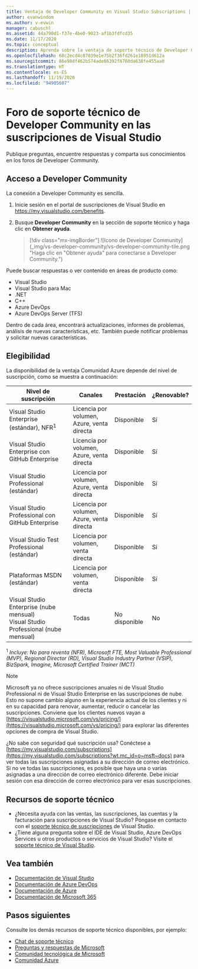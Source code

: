 ```yaml
---
title: Ventaja de Developer Community en Visual Studio Subscriptions | Microsoft Docs
author: evanwindom
ms.author: v-evwin
manager: cabuschl
ms.assetid: 44a790d1-f37e-4be0-9023-af1b3fdfcd35
ms.date: 11/17/2020
ms.topic: conceptual
description: Aprenda sobre la ventaja de soporte técnico de Developer Community que se incluye en determinadas suscripciones de Visual Studio.
ms.openlocfilehash: 68c2ecd4c87039e1e75b2f36fd261e18951d612a
ms.sourcegitcommit: 86e98df462b574ade66392f8760da638fe455aa0
ms.translationtype: HT
ms.contentlocale: es-ES
ms.lasthandoff: 11/19/2020
ms.locfileid: "94905607"
---
```

# <a name="developer-community-support-forum-in-visual-studio-subscriptions"></a>Foro de soporte técnico de Developer Community en las suscripciones de Visual Studio
Publique preguntas, encuentre respuestas y comparta sus conocimientos en los foros de Developer Community.

## <a name="access-the-developer-community"></a>Acceso a Developer Community
La conexión a Developer Community es sencilla.
1. Inicie sesión en el portal de suscripciones de Visual Studio en <https://my.visualstudio.com/benefits>.
0. Busque **Developer Community** en la sección de soporte técnico y haga clic en **Obtener ayuda**.

   > [!div class="mx-imgBorder"]
   > ![Icono de Developer Community](_img/vs-developer-community/vs-developer-community-tile.png "Haga clic en "Obtener ayuda" para conectarse a Developer Community.")

Puede buscar respuestas o ver contenido en áreas de producto como:
- Visual Studio
- Visual Studio para Mac
- .NET
- C++
- Azure DevOps
- Azure DevOps Server (TFS)

Dentro de cada área, encontrará actualizaciones, informes de problemas, análisis de nuevas características, etc. También puede notificar problemas y solicitar nuevas características.  


## <a name="eligibility"></a>Elegibilidad
La disponibilidad de la ventaja Comunidad Azure depende del nivel de suscripción, como se muestra a continuación:

|                                          Nivel de suscripción                                           |     Canales      |    Prestación    | ¿Renovable? |
|-------------------------------------------------------------------------------------------------------|-------------------|---------------|------------|
|                           Visual Studio Enterprise (estándar), NFR<sup>1</sup>                            | Licencia por volumen, Azure, venta directa |   Disponible    |    Sí     |
|                           Visual Studio Enterprise con GitHub Enterprise                           | Licencia por volumen, Azure, venta directa |   Disponible    |    Sí     |
|                          Visual Studio Professional (estándar)                          | Licencia por volumen, Azure, venta directa |   Disponible    |    Sí     |
|                          Visual Studio Professional con GitHub Enterprise                          | Licencia por volumen, Azure, venta directa |   Disponible    |    Sí     |
|                              Visual Studio Test Professional (estándar)                               |    Licencia por volumen, venta directa     |   Disponible    |    Sí     |
|                                       Plataformas MSDN (estándar)                                       |    Licencia por volumen, venta directa     |   Disponible    |    Sí     |
| Visual Studio Enterprise (nube mensual) Visual Studio Professional (nube mensual)|        Todas        | No disponible |     No     |

<sup>1</sup>  *Incluye:  No para reventa (NFR), Microsoft FTE, Most Valuable Professional (MVP), Regional Director (RD), Visual Studio Industry Partner (VSIP), BizSpark, Imagine, Microsoft Certified Trainer (MCT)*

> [!NOTE]
> Microsoft ya no ofrece suscripciones anuales ni de Visual Studio Professional ni de Visual Studio Enterprise en las suscripciones de nube. Esto no supone cambio alguno en la experiencia actual de los clientes y ni en su capacidad para renovar, aumentar, reducir o cancelar las suscripciones. Conviene que los clientes nuevos vayan a [https://visualstudio.microsoft.com/vs/pricing/](https://visualstudio.microsoft.com/vs/pricing/) para explorar las diferentes opciones de compra de Visual Studio.

¿No sabe con seguridad qué suscripción usa?  Conéctese a [https://my.visualstudio.com/subscriptions](https://my.visualstudio.com/subscriptions?wt.mc_id=o~msft~docs) para ver todas las suscripciones asignadas a su dirección de correo electrónico. Si no ve todas las suscripciones, es posible que haya una o varias asignadas a una dirección de correo electrónico diferente.  Debe iniciar sesión con esa dirección de correo electrónico para ver esas suscripciones.

## <a name="support-resources"></a>Recursos de soporte técnico
- ¿Necesita ayuda con las ventas, las suscripciones, las cuentas y la facturación para suscripciones de Visual Studio?  Póngase en contacto con el [soporte técnico de suscripciones](https://visualstudio.microsoft.com/subscriptions/support/) de Visual Studio.
- ¿Tiene alguna pregunta sobre el IDE de Visual Studio, Azure DevOps Services u otros productos o servicios de Visual Studio?  Visite el [soporte técnico de Visual Studio](https://visualstudio.microsoft.com/support/).

## <a name="see-also"></a>Vea también
- [Documentación de Visual Studio](/visualstudio/)
- [Documentación de Azure DevOps](/azure/devops/)
- [Documentación de Azure](/azure/)
- [Documentación de Microsoft 365](/microsoft-365/)

## <a name="next-steps"></a>Pasos siguientes
Consulte los demás recursos de soporte técnico disponibles, por ejemplo:
- [Chat de soporte técnico](vs-concierge-chat.md)
- [Preguntas y respuestas de Microsoft](vs-microsoft-qa.md)
- [Comunidad tecnológica de Microsoft](vs-microsoft-tech-community.md)
- [Comunidad Azure](vs-azure-community.md)
